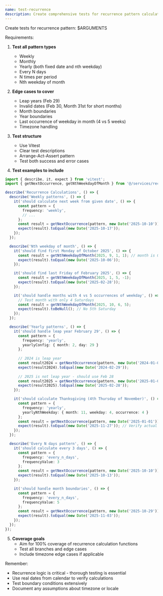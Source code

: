 ```yaml
---
name: test-recurrence
description: Create comprehensive tests for recurrence pattern calculations
---
```


Create tests for recurrence pattern: $ARGUMENTS

Requirements:
1. **Test all pattern types**
   - Weekly
   - Monthly
   - Yearly (both fixed date and nth weekday)
   - Every N days
   - N times per period
   - Nth weekday of month

2. **Edge cases to cover**
   - Leap years (Feb 29)
   - Invalid dates (Feb 30, Month 31st for short months)
   - Month boundaries
   - Year boundaries
   - Last occurrence of weekday in month (4 vs 5 weeks)
   - Timezone handling

3. **Test structure**
   - Use Vitest
   - Clear test descriptions
   - Arrange-Act-Assert pattern
   - Test both success and error cases

4. **Test examples to include**

```typescript
import { describe, it, expect } from 'vitest';
import { getNextOccurrence, getNthWeekdayOfMonth } from '@/services/recurrence';

describe('Recurrence Calculations', () => {
  describe('Weekly patterns', () => {
    it('should calculate next week from given date', () => {
      const pattern = {
        frequency: 'weekly',
        // ...
      };
      const result = getNextOccurrence(pattern, new Date('2025-10-10'));
      expect(result).toEqual(new Date('2025-10-17'));
    });
  });

  describe('Nth weekday of month', () => {
    it('should find first Monday of October 2025', () => {
      const result = getNthWeekdayOfMonth(2025, 9, 1, 1); // month is 0-indexed
      expect(result).toEqual(new Date('2025-10-06'));
    });

    it('should find last Friday of February 2025', () => {
      const result = getNthWeekdayOfMonth(2025, 1, 5, -1);
      expect(result).toEqual(new Date('2025-02-28'));
    });

    it('should handle months with 4 vs 5 occurrences of weekday', () => {
      // Test month with only 4 Saturdays
      const result = getNthWeekdayOfMonth(2025, 10, 6, 5);
      expect(result).toBeNull(); // No 5th Saturday
    });
  });

  describe('Yearly patterns', () => {
    it('should handle leap year February 29', () => {
      const pattern = {
        frequency: 'yearly',
        yearlyConfig: { month: 2, day: 29 }
      };
      
      // 2024 is leap year
      const result2024 = getNextOccurrence(pattern, new Date('2024-01-01'));
      expect(result2024).toEqual(new Date('2024-02-29'));
      
      // 2025 is not leap year - should use Feb 28
      const result2025 = getNextOccurrence(pattern, new Date('2025-01-01'));
      expect(result2025).toEqual(new Date('2025-02-28'));
    });

    it('should calculate Thanksgiving (4th Thursday of November)', () => {
      const pattern = {
        frequency: 'yearly',
        yearlyNthWeekday: { month: 11, weekday: 4, occurrence: 4 }
      };
      const result = getNextOccurrence(pattern, new Date('2025-01-01'));
      expect(result).toEqual(new Date('2025-11-27')); // Verify actual date
    });
  });

  describe('Every N days pattern', () => {
    it('should calculate every 3 days', () => {
      const pattern = {
        frequency: 'every_n_days',
        frequencyValue: 3
      };
      const result = getNextOccurrence(pattern, new Date('2025-10-10'));
      expect(result).toEqual(new Date('2025-10-13'));
    });

    it('should handle month boundaries', () => {
      const pattern = {
        frequency: 'every_n_days',
        frequencyValue: 5
      };
      const result = getNextOccurrence(pattern, new Date('2025-10-29'));
      expect(result).toEqual(new Date('2025-11-03'));
    });
  });
});
```

5. **Coverage goals**
   - Aim for 100% coverage of recurrence calculation functions
   - Test all branches and edge cases
   - Include timezone edge cases if applicable

Remember:
- Recurrence logic is critical - thorough testing is essential
- Use real dates from calendar to verify calculations
- Test boundary conditions extensively
- Document any assumptions about timezone or locale
